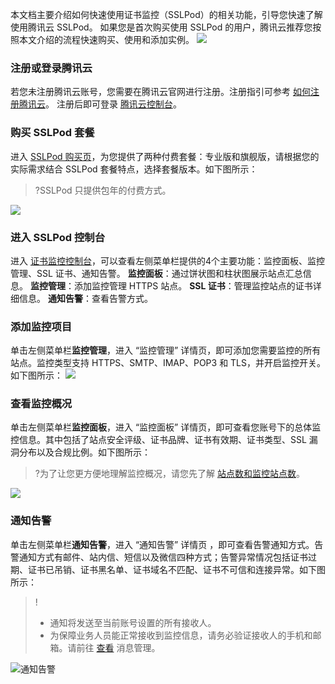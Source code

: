 本文档主要介绍如何快速使用证书监控（SSLPod）的相关功能，引导您快速了解使用腾讯云 SSLPod。
如果您是首次购买使用 SSLPod 的用户，腾讯云推荐您按照本文介绍的流程快速购买、使用和添加实例。
![](https://main.qcloudimg.com/raw/5b05a45668b26785166b43bae6b3a4e7.png)

### 注册或登录腾讯云
若您未注册腾讯云账号，您需要在腾讯云官网进行注册。注册指引可参考 [如何注册腾讯云](https://cloud.tencent.com/document/product/378/17985)。
注册后即可登录 [腾讯云控制台](https://console.cloud.tencent.com)。

### 购买 SSLPod 套餐
进入 [SSLPod 购买页](https://buy.cloud.tencent.com/sslpod)，为您提供了两种付费套餐：专业版和旗舰版，请根据您的实际需求结合 SSLPod 套餐特点，选择套餐版本。如下图所示：
>?SSLPod 只提供包年的付费方式。
>
![](https://main.qcloudimg.com/raw/8a992ad2010b24ab225210fe120d6f3f.png)

### 进入 SSLPod 控制台
进入 [证书监控控制台](https://console.cloud.tencent.com/sslpod)，可以查看左侧菜单栏提供的4个主要功能：监控面板、监控管理、SSL 证书、通知告警。
**监控面板**：通过饼状图和柱状图展示站点汇总信息。
**监控管理**：添加监控管理 HTTPS 站点。
**SSL 证书**：管理监控站点的证书详细信息。
**通知告警**：查看告警方式。

### 添加监控项目
单击左侧菜单栏**监控管理**，进入 “监控管理” 详情页，即可添加您需要监控的所有站点。监控类型支持 HTTPS、SMTP、IMAP、POP3 和 TLS，并开启监控开关。如下图所示：
 ![](https://main.qcloudimg.com/raw/365ba64d87e5ec3543b7034b27f32393.png)

### 查看监控概况
单击左侧菜单栏**监控面板**，进入 “监控面板” 详情页，即可查看您账号下的总体监控信息。其中包括了站点安全评级、证书品牌、证书有效期、证书类型、SSL 漏洞分布以及合规比例。如下图所示：
>?为了让您更方便地理解监控概况，请您先了解 [站点数和监控站点数](https://cloud.tencent.com/document/product/1084/34884#.E4.BB.80.E4.B9.88.E6.98.AF.E7.AB.99.E7.82.B9.E6.95.B0.E4.B8.8E.E7.9B.91.E6.8E.A7.E7.AB.99.E7.82.B9.E6.95.B0.EF.BC.9F)。
>
![](https://main.qcloudimg.com/raw/a6639c5099244c8f566cb297cead1475.png)

### 通知告警
单击左侧菜单栏**通知告警**，进入 “通知告警” 详情页 ，即可查看告警通知方式。告警通知方式有邮件、站内信、短信以及微信四种方式；告警异常情况包括证书过期、证书已吊销、证书黑名单、证书域名不匹配、证书不可信和连接异常。如下图所示：
>!
>- 通知将发送至当前账号设置的所有接收人。
>- 为保障业务人员能正常接收到监控信息，请务必验证接收人的手机和邮箱。请前往 [查看](https://console.cloud.tencent.com/cam) 消息管理。
>
![通知告警](https://main.qcloudimg.com/raw/f1c16870fc62e39c25b5dd5639f99e04.png)






